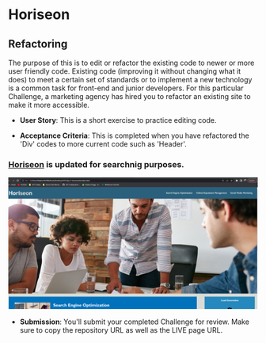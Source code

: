 # Horiseon

## Refactoring

The purpose of this is to edit or refactor the existing code to newer or more user friendly code. Existing code (improving it without changing what it does) to meet a certain set of standards or to implement a new technology is a common task for front-end and junior developers. For this particular Challenge, a marketing agency has hired you to refactor an existing site to make it more accessible. 

* **User Story**: This is a short exercise to practice editing code. 

* **Acceptance Criteria**: This is completed when you have refactored the 'Div' codes to more current code such as 'Header'.  
### [Horiseon](http://127.0.0.1:5500/index.html) is updated for searchnig purposes.
![](./assets/images/Screenshot%202022-09-21%20163210.png)

* **Submission**: You'll submit your completed Challenge for review. Make sure to copy the repository URL as well as the LIVE page URL. 